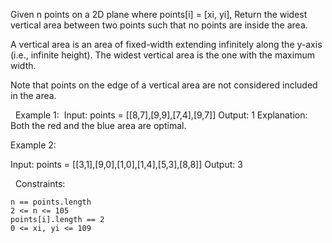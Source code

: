 Given n points on a 2D plane where points[i] = [xi, yi], Return the widest vertical area between two points such that no points are inside the area.

A vertical area is an area of fixed-width extending infinitely along the y-axis (i.e., infinite height). The widest vertical area is the one with the maximum width.

Note that points on the edge of a vertical area are not considered included in the area.

 
Example 1:
​
Input: points = [[8,7],[9,9],[7,4],[9,7]]
Output: 1
Explanation: Both the red and the blue area are optimal.


Example 2:

Input: points = [[3,1],[9,0],[1,0],[1,4],[5,3],[8,8]]
Output: 3


 
Constraints:


	n == points.length
	2 <= n <= 105
	points[i].length == 2
	0 <= xi, yi <= 109

